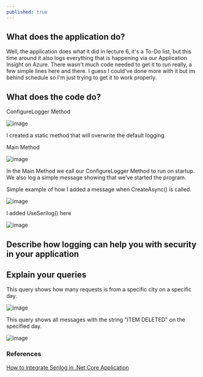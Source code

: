 ```yaml
---
published: true
---
```

## What does the application do?  

Well, the application does what it did in lecture 6, it's a To-Do list, but this time around it also logs everything that is happening via our Application Insight on Azure.
There wasn't much code needed to get it to run really, a few simple lines here and there. I guess I could've done more with it but im behind schedule so I'm just trying to get it to work properly.  


## What does the code do?  

ConfigureLogger Method

![image](https://user-images.githubusercontent.com/70013388/136940756-fcbebc52-c807-4967-b821-fae1505d304d.png)  

I created a static method that will overwrite the default logging.

Main Method  

![image](https://user-images.githubusercontent.com/70013388/136940830-6c0bb3f0-c831-4e88-8837-dbf099cf9736.png)  

In the Main Method we call our ConfigureLogger Method to run on startup. We also log a simple message showing that we've started the program.


Simple example of how I added a message when CreateAsync() is called.

![image](https://user-images.githubusercontent.com/70013388/136941597-0c7b14f7-0077-497d-a0e0-1f9a677dfb72.png)

I added UseSerilog() here  

![image](https://user-images.githubusercontent.com/70013388/136943028-c3a0154e-a108-470e-b6b7-097b3331e077.png)



## Describe how logging can help you with security in your application  

## Explain your queries

This query shows how many requests is from a specific city on a specific day.  

![image](https://user-images.githubusercontent.com/70013388/136937784-2e16e7f8-c921-4728-b0ca-3f4fe49871d3.png)  

This query shows all messages with the string "ITEM DELETED" on the specified day.  

![image](https://user-images.githubusercontent.com/70013388/136940020-2c4d30f0-99ea-479e-aff8-a66acf2a9c3e.png)



### References  

[How to integrate Serilog in .Net Core Application](https://youtu.be/7YuBYEfqcvI)

